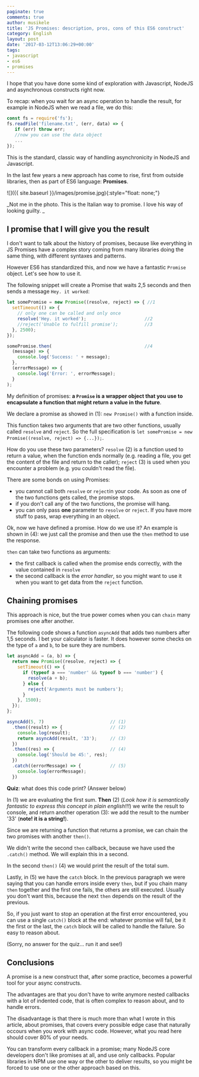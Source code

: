 ```yaml
---
paginate: true
comments: true
author: musikele
title: 'JS Promises: description, pros, cons of this ES6 construct'
category: English
layout: post
date: '2017-03-12T13:06:29+00:00'
tags:
- javascript
- es6
- promises
---
```

I hope that you have done some kind of exploration with Javascript, NodeJS and asynchronous constructs right now.

To recap: when you wait for an async operation to handle the result, for example in NodeJS when we read a file, we do this:

```javascript
const fs = require('fs');
fs.readFile('filename.txt', (err, data) => {
   if (err) throw err; 
   //now you can use the data object 
   ...
});
```

This is the standard, classic way of handling asynchronicity in NodeJS and Javascript.

In the last few years a new approach has come to rise, first from outside libraries, then as part of ES6 language: **Promises**.

![]({{ site.baseurl }}/images/promise.jpg){:style="float: none;"}

_Not me in the photo. This is the Italian way to promise. I love his way of looking guilty. _

## I promise that I will give you the result

I don't want to talk about the history of promises, because like everything in JS Promises have a complex story coming from many libraries doing the same thing, with different syntaxes and patterns.

However ES6 has standardized this, and now we have a fantastic `Promise` object. Let's see how to use it.

The following snippet will create a Promise that waits 2,5 seconds and then sends a message `Hey. it worked`:

```javascript
let somePromise = new Promise((resolve, reject) => { //1
  setTimeout(() => {
    // only one can be called and only once 
    resolve('Hey. it worked');                      //2
    //reject('Unable to fulfill promise');          //3
  }, 2500);
}); 

somePromise.then(                                   //4
  (message) => {
    console.log('Success: ' + message);
  }, 
  (errorMessage) => {
    console.log('Error: ', errorMessage);
  }
);
```

My definition of promises: **a `Promise` is a wrapper object that you use to encapsulate a function that might return a value in the future**.

We declare a promise as showed in (1): `new Promise()` with a function inside.

This function takes two arguments that are two other functions, usually called `resolve` and `reject`. So the full specification is `let somePromise = new Promise((resolve, reject) => {...});`.

How do you use these two parameters? `resolve` (2) is a function used to return a value, when the function ends normally (e.g. reading a file, you get the content of the file and return to the caller); `reject` (3) is used when you encounter a problem (e.g. you couldn't read the file).

There are some bonds on using Promises:

*   you cannot call both `resolve` or `reject`in your code. As soon as one of the two functions gets called, the promise stops.
*   if you don't call any of the two functions, the promise will hang.
*   you can only pass **one** parameter to `resolve` or `reject`. If you have more stuff to pass, wrap everything in an object.

Ok, now we have defined a promise. How do we use it? An example is shown in (4): we just call the promise and then use the `then` method to use the response.

`then` can take two functions as arguments:

*   the first callback is called when the promise ends correctly, with the value contained in `resolve`
*   the second callback is the _error handler_, so you might want to use it when you want to get data from the `reject` function.

## Chaining promises

This approach is nice, but the true power comes when you can `chain` many promises one after another.

The following code shows a function `asyncAdd` that adds two numbers after 1,5 seconds. I bet your calculator is faster. It does however some checks on the type of `a` and `b`, to be sure they are numbers.

```javascript
let asyncAdd = (a, b) => {
  return new Promise((resolve, reject) => {
    setTimeout(() => {
      if (typeof a === 'number' && typeof b === 'number') {
        resolve(a + b);
      } else {
        reject('Arguments must be numbers');
      }
    }, 1500);
  });
};

asyncAdd(5, 7)                         // (1)
  .then((result) => {                  // (2)
    console.log(result);
    return asyncAdd(result, '33');     // (3)
  })
  .then((res) => {                     // (4)
    console.log('Should be 45:', res); 
  })
  .catch((errorMessage) => {           // (5)
    console.log(errorMessage);
  })
```

**Quiz**: what does this code print? (Answer below)

In (1) we are evaluating the first sum. **Then** (2) (_Look how it is semantically fantastic to express this concept in plain english!!!_) we write the result to console, and return another operation (3): we add the result to the number '33' (**note! it is a string!**).

Since we are returning a function that returns a promise, we can chain the two promises with another `then()`.

We didn't write the second `then` callback, because we have used the `.catch()` method. We will explain this in a second.

In the second `then()` (4) we would print the result of the total sum.

Lastly, in (5) we have the `catch` block. In the previous paragraph we were saying that you can handle errors inside every `then`, but if you chain many `then` together and the first one fails, the others are still executed. Usually you don't want this, because the next `then` depends on the result of the previous.

So, if you just want to stop an operation at the first error encountered, you can use a single `catch()` block at the end: whatever promise will fail, be it the first or the last, the `catch` block will be called to handle the failure. So easy to reason about.

(Sorry, no answer for the quiz... run it and see!)

## Conclusions

A promise is a new construct that, after some practice, becomes a powerful tool for your async constructs.

The advantages are that you don't have to write anymore nested callbacks with a lot of indented code, that is often complex to reason about, and to handle errors.

The disadvantage is that there is much more than what I wrote in this article, about promises, that covers every possible edge case that naturally occours when you work with async code. However, what you read here should cover 80% of your needs.

You can transform every callback in a promise; many NodeJS core developers don't like promises at all, and use only callbacks. Popular libraries in NPM use one way or the other to deliver results, so you might be forced to use one or the other approach based on this.